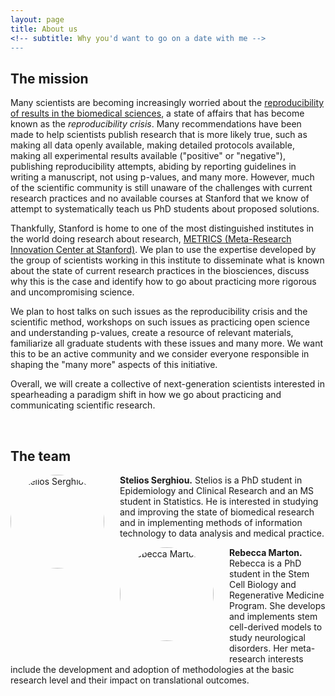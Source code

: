 ```yaml
---
layout: page
title: About us
<!-- subtitle: Why you'd want to go on a date with me -->
---
```


## The mission

Many scientists are becoming increasingly worried about the [reproducibility of results in the biomedical sciences](https://journals.plos.org/plosmedicine/article?id=10.1371/journal.pmed.0020124), a state of affairs that has become known as the _reproducibility crisis_. Many recommendations have been made to help scientists publish research that is more likely true, such as making all data openly available, making detailed protocols available, making all experimental results available ("positive" or "negative"), publishing reproducibility attempts, abiding by reporting guidelines in writing a manuscript, not using p-values, and many more. However, much of the scientific community is still unaware of the challenges with current research practices and no available courses at Stanford that we know of attempt to systematically teach us PhD students about proposed solutions.

Thankfully, Stanford is home to one of the most distinguished institutes in the world doing research about research, [METRICS (Meta-Research Innovation Center at Stanford)](https://metrics.stanford.edu/). We plan to use the expertise developed by the group of scientists working in this institute to disseminate what is known about the state of current research practices in the biosciences, discuss why this is the case and identify how to go about practicing more rigorous and uncompromising science.

We plan to host talks on such issues as the reproducibility crisis and the scientific method, workshops on such issues as practicing open science and understanding p-values, create a resource of relevant materials, familiarize all graduate students with these issues and many more. We want this to be an active community and we consider everyone responsible in shaping the "many more" aspects of this initiative.

Overall, we will create a collective of next-generation scientists interested in spearheading a paradigm shift in how we go about practicing and communicating scientific research.

<br>

## The team

<p></p>

<img
    src="../img/stelios.png" alt="Stelios Serghiou"
    style="float: left; border-radius:50%; width: 150px; height: 150px; margin-bottom: 25px; margin-right: 25px;"/>

**Stelios Serghiou.** Stelios is a PhD student in Epidemiology and Clinical Research and an MS student in Statistics. He is interested in studying and improving the state of biomedical research and in implementing methods of information technology to data analysis and medical practice.

<p></p>

<img
    src="../img/rebecca.png" alt="Rebecca Marton"
    style="float: left; border-radius:50%; width: 150px; height: 150px; margin-bottom: 25px; margin-right: 25px;"/>

**Rebecca Marton.** Rebecca is a PhD student in the Stem Cell Biology and Regenerative Medicine Program. She develops and implements stem cell-derived models to study neurological disorders. Her meta-research interests include the development and adoption of methodologies at the basic research level and their impact on translational outcomes.
